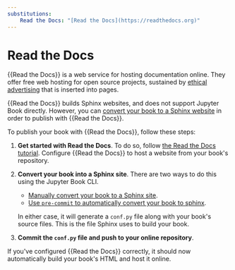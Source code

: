 ```yaml
---
substitutions:
    Read the Docs: "[Read the Docs](https://readthedocs.org)"
---
```

# Read the Docs

{{Read the Docs}} is a web service for hosting documentation online.
They offer free web hosting for open source projects, sustained by [ethical advertising](https://docs.readthedocs.io/en/stable/advertising/ethical-advertising.html) that is inserted into pages.

{{Read the Docs}} builds Sphinx websites, and does not support Jupyter Book directly.
However, you can [convert your book to a Sphinx website](../sphinx/index.md) in order to publish with {{Read the Docs}}.

To publish your book with {{Read the Docs}}, follow these steps:

1. **Get started with Read the Docs**.
   To do so, follow [the Read the Docs tutorial](https://docs.readthedocs.io/en/stable/tutorial/index.html).
   Configure {{Read the Docs}} to host a website from your book's repository.
2. **Convert your book into a Sphinx site**.
   There are two ways to do this using the Jupyter Book CLI.

   - [Manually convert your book to a Sphinx site](sphinx:convert).
   - [Use `pre-commit` to automatically convert your book to sphinx](sphinx:convert:pre-commit).

   In either case, it will generate a `conf.py` file along with your book's source files.
   This is the file Sphinx uses to build your book.
3. **Commit the `conf.py` file and push to your online repository**.

If you've configured {{Read the Docs}} correctly, it should now automatically build your book's HTML and host it online.
